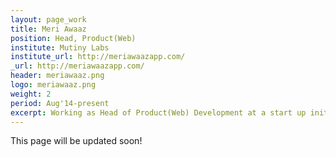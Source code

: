 ```yaml
---
layout: page_work
title: Meri Awaaz
position: Head, Product(Web)
institute: Mutiny Labs
institute_url: http://meriawaazapp.com/
_url: http://meriawaazapp.com/
header: meriawaaz.png
logo: meriawaaz.png
weight: 2
period: Aug'14-present
excerpt: Working as Head of Product(Web) Development at a start up initiated at IIIT-Delhi by Mutiny Labs. The motivation behind the start up is to make governance accessible and accountable through mobile access. It has over 1000 users across India and has received significant spotlight on popular media platforms. 
---
```

This page will be updated soon!